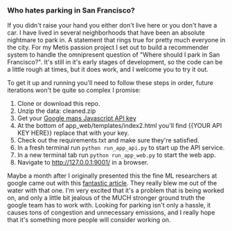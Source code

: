 ### Who hates parking in San Francisco?  

If you didn't raise your hand you either don't live here or you don't have a car.  I have lived in several neighborhoods that have been an absolute nightmare to park in.  A statement that rings true for pretty much everyone in the city.  For my Metis passion project I set out to build a recommender system to handle the omnipresent question of "Where should I park in San Francisco?".  It's still in it's early stages of development, so the code can be a little rough at times, but it does work, and I welcome you to try it out.  

To get it up and running you'll need to follow these steps in order, future iterations won't be quite so complex I promise:  

1. Clone or download this repo.
2. Unzip the data: cleaned.zip
3. Get your [Google maps Javascript API key](https://developers.google.com/maps/documentation/javascript/)
4. At the bottom of app_web/templates/index2.html you'll find {{YOUR API KEY HERE}} replace that with your key.
5. Check out the requirements.txt and make sure they're satisfied.
6. In a fresh terminal run  ```python run_app_api.py``` to start up the API service.
7. In a new terminal tab run ```python run_app_web.py``` to start the web app.
8. Navigate to http://127.0.0.1:9001/ in a browser.

Maybe a month after I originally presented this the fine ML researchers at google came out with this [fantastic article](https://research.googleblog.com/2017/02/using-machine-learning-to-predict.html).  They really blew me out of the water with that one.  I'm very excited that it's a problem that is being worked on, and only a little bit jealous of the MUCH stronger ground truth the google team has to work with.  Looking for parking isn't only a hassle, it causes tons of congestion and unnecessary emissions,  and I really hope that it's something more people will consider working on. 
 


